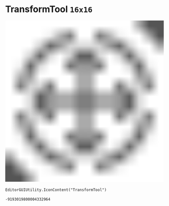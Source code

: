 # TransformTool `16x16`
<img src="/img/TransformTool.png" width=512 height=512>

``` CSharp
EditorGUIUtility.IconContent("TransformTool")
```
```
-9193019800004332964
```
